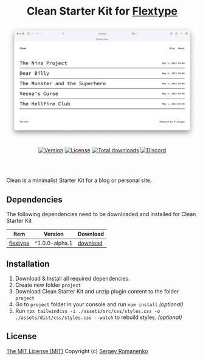<h1 align="center">Clean Starter Kit for <a href="https://awilum.github.io/flextype">Flextype</a></h1>

![preview](preview.png)

<p align="center">
<a href="https://github.com/flextype-starter-kits/clean/releases"><img alt="Version" src="https://img.shields.io/github/release/flextype-starter-kits/clean.svg?label=version&color=black&style=for-the-badge"></a> <a href="https://github.com/flextype-starter-kits/clean"><img src="https://img.shields.io/badge/license-MIT-blue.svg?color=black&style=for-the-badge" alt="License"></a> <a href="https://github.com/flextype-starter-kits/clean"><img src="https://img.shields.io/github/downloads/flextype-starter-kits/clean/total.svg?color=black&style=for-the-badge" alt="Total downloads"></a> <a href="https://discord.gg/ewQkqgfBAc"><img src="https://img.shields.io/discord/423097982498635778.svg?logo=discord&color=black&label=Discord%20Chat&style=for-the-badge" alt="Discord"></a>
</p>

<br><br>

Clean is a minimalist Starter Kit for a blog or personal site.

## Dependencies

The following dependencies need to be downloaded and installed for Clean Starter Kit

| Item | Version | Download |
|---|---|---|
| [flextype](https://github.com/flextype/flextype) | ^1.0.0-alpha.1 | [download](https://github.com/flextype/flextype/releases) |

## Installation

1. Download & Install all required dependencies.
2. Create new folder `project`
3. Download Clean Starter Kit and unzip plugin content to the folder `project`
4. Go to `project` folder in your console and run `npm install` _(optional)_
5. Run `npx tailwindcss -i ./assets/src/css/styles.css -o ./assets/dist/css/styles.css --watch` to rebuild styles. _(optional)_

## License
[The MIT License (MIT)](https://github.com/flextype-plugins/site/blob/master/LICENSE.txt)
Copyright (c) [Sergey Romanenko](https://github.com/Awilum)
